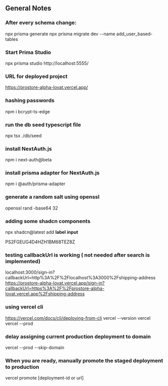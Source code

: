 ## General Notes

### After every schema change:

npx prisma generate
npx prisma migrate dev --name add_user_based-tables

### Start Prima Studio

npx prisma studio
http://localhost:5555/

### URL for deployed project

https://prostore-alpha-lovat.vercel.app/

### hashing passwords

npm i bcrypt-ts-edge

### run the db seed typescript file

npx tsx ./db/seed

### install NextAuth.js

npm i next-auth@beta

### install prisma adapter for NextAuth.js

npm i @auth/prisma-adapter

### generate a random salt using openssl

openssl rand -base64 32

### adding some shadcn components

npx shadcn@latest add **label** **input**

PS2FGEUG4D4HZH1BM68TEZ8Z

### testing callbackUrl is working ( not needed after search is implemented)

localhost:3000/sign-in?callbackUrl=http%3A%2F%2Flocalhost%3A3000%2Fshipping-address
https://prostore-alpha-lovat.vercel.app/sign-in?callbackUrl=https%3A%2F%2Fprostore-alpha-lovat.vercel.app%2Fshipping-address

### using vercel cli

https://vercel.com/docs/cli/deploying-from-cli
vercel --version
vercel
vercel --prod

### delay assigning current production deployment to domain

vercel --prod --skip-domain

### When you are ready, manually promote the staged deployment to production

vercel promote [deployment-id or url]
